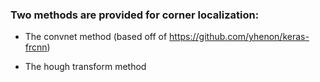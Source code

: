 ### Two methods are provided for corner localization: 

- The convnet method (based off of https://github.com/yhenon/keras-frcnn)

- The hough transform method 

